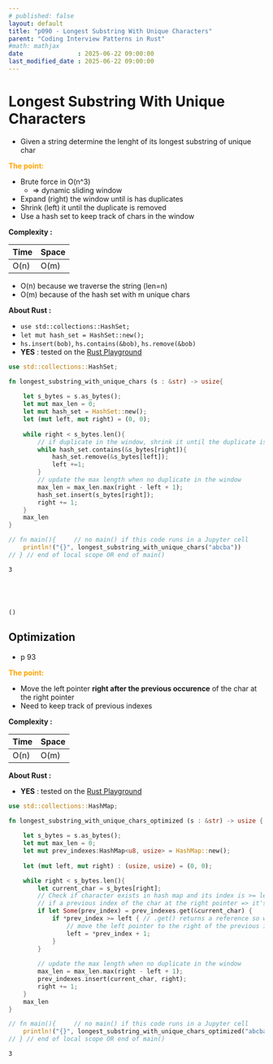 ```yaml
---
# published: false
layout: default
title: "p090 - Longest Substring With Unique Characters"
parent: "Coding Interview Patterns in Rust"
#math: mathjax
date               : 2025-06-22 09:00:00
last_modified_date : 2025-06-22 09:00:00
---
```


# Longest Substring With Unique Characters

* Given a string determine the lenght of its longest substring of unique char

<span style="color:orange"><b>The point:</b></span>

* Brute force in O(n^3)
    * => dynamic sliding window
* Expand (right) the window until is has duplicates
* Shrink (left) it until the duplicate is removed
* Use a hash set to keep track of chars in the window

**Complexity :**

| Time | Space |
|------|-------|
| O(n) | O(m)  |

* O(n) because we traverse the string (len=n)
* O(m) because of the hash set with m unique chars

**About Rust :**
* `use std::collections::HashSet;` 
* `let mut hash_set = HashSet::new();`
* ``hs.insert(bob)``, `hs.contains(&bob)`, `hs.remove(&bob)`
* **YES** : tested on the [Rust Playground](https://play.rust-lang.org/)


<!-- <span style="color:red"><b>TODO : </b></span> 
* Add comments in the source code        
 -->

<!-- * <span style="color:lime"><b>Preferred solution?</b></span>      -->



```rust
use std::collections::HashSet;

fn longest_substring_with_unique_chars (s : &str) -> usize{
    
    let s_bytes = s.as_bytes();
    let mut max_len = 0;
    let mut hash_set = HashSet::new();
    let (mut left, mut right) = (0, 0);
    
    while right < s_bytes.len(){
        // if duplicate in the window, shrink it until the duplicate is removed
        while hash_set.contains(&s_bytes[right]){
            hash_set.remove(&s_bytes[left]);
            left +=1;
        }
        // update the max length when no duplicate in the window
        max_len = max_len.max(right - left + 1);
        hash_set.insert(s_bytes[right]);
        right += 1;
    }
    max_len
}

// fn main(){     // no main() if this code runs in a Jupyter cell 
    println!("{}", longest_substring_with_unique_chars("abcba"))
// } // end of local scope OR end of main()       

```

    3





    ()



## Optimization
* p 93

<span style="color:orange"><b>The point:</b></span>
* Move the left pointer **right after the previous occurence** of the char at the right pointer
* Need to keep track of previous indexes

**Complexity :**

| Time | Space |
|------|-------|
| O(n) | O(m)  |



**About Rust :**
* **YES** : tested on the [Rust Playground](https://play.rust-lang.org/)



```rust
use std::collections::HashMap;

fn longest_substring_with_unique_chars_optimized (s : &str) -> usize {
    
    let s_bytes = s.as_bytes();
    let mut max_len = 0;
    let mut prev_indexes:HashMap<u8, usize> = HashMap::new();
    
    let (mut left, mut right) : (usize, usize) = (0, 0);

    while right < s_bytes.len(){
        let current_char = s_bytes[right];
        // Check if character exists in hash map and its index is >= left
        // if a previous index of the char at the right pointer => it's a duplicate
        if let Some(prev_index) = prev_indexes.get(&current_char) {
            if *prev_index >= left { // .get() returns a reference so we dereference it to read the value
                // move the left pointer to the right of the previous index of the char which is at the right pointer
                left = *prev_index + 1;
            }
        }
        
        // update the max length when no duplicate in the window
        max_len = max_len.max(right - left + 1);
        prev_indexes.insert(current_char, right);
        right += 1;
    }
    max_len
}

// fn main(){     // no main() if this code runs in a Jupyter cell 
    println!("{}", longest_substring_with_unique_chars_optimized("abcba"));
// } // end of local scope OR end of main()       
```

    3

